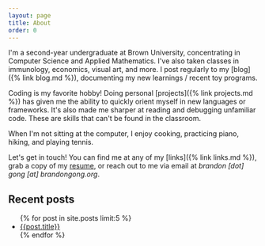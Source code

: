 ```yaml
---
layout: page
title: About
order: 0
---
```


I'm a second-year undergraduate at Brown University, concentrating
in Computer Science and Applied Mathematics. I've also taken classes in immunology,
economics, visual art, and more. I post regularly to my [blog]({% link blog.md
%}), documenting my new learnings / recent toy programs.

Coding is my favorite hobby! Doing personal [projects]({% link projects.md %})
has given me the ability to quickly orient myself in new languages or
frameworks. It's also made me sharper at reading and debugging unfamiliar code.
These are skills that can't be found in the classroom.

When I'm not sitting at the computer, I enjoy cooking, practicing piano, hiking,
and playing tennis.

Let's get in touch! You can find me at any of my [links]({% link links.md %}),
grab a copy of my [resume]({{site.baseurl}}/resume.pdf), or reach out to me via
email at _brandon \[dot] gong \[at] brandongong.org_.

## Recent posts
<ul>
{% for post in site.posts limit:5 %}
<li><a href="{{post.url}}">{{post.title}}</a></li>
{% endfor %}
</ul>
